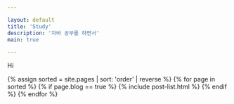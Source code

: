 ```yaml
---

layout: default
title: 'Study'
description: '자바 공부를 하면서'
main: true

---
```

<p> Hi </p>

{% assign sorted = site.pages | sort: 'order' | reverse %} {% for page in sorted %} {% if page.blog == true %} {% include post-list.html %} {% endif %} {% endfor %}
